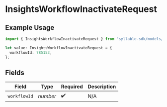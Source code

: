 # InsightsWorkflowInactivateRequest

## Example Usage

```typescript
import { InsightsWorkflowInactivateRequest } from "syllable-sdk/models/operations";

let value: InsightsWorkflowInactivateRequest = {
  workflowId: 785153,
};
```

## Fields

| Field              | Type               | Required           | Description        |
| ------------------ | ------------------ | ------------------ | ------------------ |
| `workflowId`       | *number*           | :heavy_check_mark: | N/A                |